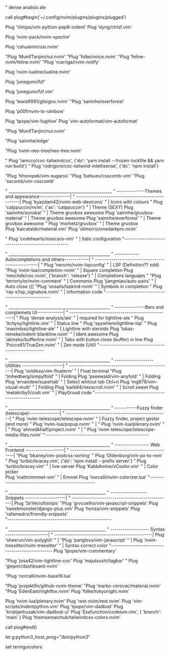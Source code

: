 
" dense analisis ale

call plug#begin('~/.config/nvim/plugins/plugins/plugged')




Plug 'Vimjas/vim-python-pep8-indent'
Plug 'dyng/ctrlsf.vim'

Plug 'nvim-pack/nvim-spectre'

Plug 'cshuaimin/ssr.nvim'


"Plug 'MunifTanjim/nui.nvim'
"Plug 'folke/noice.nvim'
"Plug 'feline-nvim/feline.nvim'
"Plug 'rcarriga/nvim-notify'

Plug 'nvim-lualine/lualine.nvim'

Plug 'junegunn/fzf'

Plug 'junegunn/fzf.vim'

Plug 'lewis6991/gitsigns.nvim'
"Plug 'sainnhe/everforest'

Plug 'p00f/nvim-ts-rainbow'

Plug 'tpope/vim-fugitive'
Plug 'vim-autoformat/vim-autoformat'

"Plug 'MunifTanjim/nui.nvim'


"Plug 'sainnhe/edge'


"Plug 'nvim-neo-tree/neo-tree.nvim'


" Plug 'iamcco/coc-tailwindcss',  {'do': 'yarn install --frozen-lockfile && yarn run build'}
" Plug 'rodrigore/coc-tailwind-intellisense', {'do': 'npm install'}

   
"Plug 'hhsnopek/vim-sugarss'
"Plug 'batsuev/csscomb-vim'
"Plug 'sscomb/vim-csscomb'

" ___________________________________________________
" --------------Themes and appearance---------------|
" --------------------------------------------------|
  Plug 'kyazdani42/nvim-web-devicons'             " | Icons wiht colours 
"  Plug 'catppuccin/nvim', {'as': 'catppuccin'}    " | Theme (SEXY)
  Plug 'sainnhe/sonokai'                          " | Theme gruvbox awesome
  Plug 'sainnhe/gruvbox-material'                          " | Theme gruvbox awesome
  Plug 'sainnhe/everforest'                          " | Theme gruvbox awesome
  " Plug 'morhetz/gruvbox'                          " | Theme gruvbox  
  Plug 'kaicataldo/material.vim'
  Plug 'olimorris/onedarkpro.nvim'

" Plug 'codehearts/mascara-vim'                   " | Italic configuration
"---------------------------------------------------



" __________________________________________________
" ------------Autocompletions and others------------|
" --------------------------------------------------|
"  Plug 'neovim/nvim-lspconfig'                    " | LSP (Definition?? xdd)
  "Plug 'nvim-lua/completion-nvim'                 " | Square completion
  Plug 'neoclide/coc.nvim', {'branch': 'release'} " | Completions languajes
"  "Plug 'terrortylor/nvim-comment'                 " | Comments
  Plug 'jiangmiao/auto-pairs'                   " | Auto close ({[
  "Plug 'onsails/lspkind-nvim'                    " | Symbols in completion
"  Plug 'ray-x/lsp_signature.nvim'                 " | Information code
"---------------------------------------------------



" __________________________________________________
" ---------------Bars and complemets UI-------------|
" --------------------------------------------------|
"  Plug 'dense-analysis/ale'                       " | required for lightline-ale
  " Plug 'itchyny/lightline.vim'                    " | Status line
  " Plug 'spywhere/lightline-lsp'
 " Plug 'maximbaz/lightline-ale'                   " | Lightline with steroids
  Plug 'lukas-reineke/indent-blankline.nvim'      " | Ident awesome
  Plug 'akinsho/bufferline.nvim'                  " | Tabs with button close (buffer) in line
  Plug 'Pocco81/TrueZen.nvim'                     " | Zen mode (Util)
"---------------------------------------------------



" __________________________________________________
" ------------------- Utilities --------------------|
" --------------------------------------------------|
  Plug 'voldikss/vim-floaterm'                    " | Float terminal
  "Plug 'tmhedberg/simpylfold'                    " | Folding
  Plug 'pseewald/vim-anyfold'                     " | Folding
  Plug 'ervandew/supertab'                        " | Select whitout tab Ctrl+n
  Plug 'mg979/vim-visual-multi'                   " | Folding
  Plug 'karb94/neoscroll.nvim'                    " | Scroll sweet
  Plug 'metakirby5/codi.vim'                      " | PlayGroud code 
"---------------------------------------------------



" __________________________________________________
" -----------Fuzzy finder (telescope)---------------|
" --------------------------------------------------|
"   Plug 'nvim-telescope/telescope.nvim'          " | Fuzzy finder, project gestor (and more)
"   Plug 'nvim-lua/popup.nvim'                    " |
"   Plug 'nvim-lua/plenary.nvim'                  " |
"   Plug 'ahmedkhalf/project.nvim'                " |
"   Plug 'nvim-telescope/telescope-media-files.nvim'
"---------------------------------------------------



" __________________________________________________
" ----------------- Web Frontend -------------------|
" --------------------------------------------------|
  "Plug 'bkaney/vim-postcss-sorting'
  " Plug 'Oldenborg/vim-px-to-rem'
"  Plug 'turbio/bracey.vim', {'do': 'npm install --prefix server'}
"  Plug 'turbio/bracey.vim'                         " | live-server
  Plug 'KabbAmine/vCoolor.vim'                     " | Color picker           
  Plug 'mattn/emmet-vim'                           " | Emmet
Plug 'norcalli/nvim-colorizer.lua'
"---------------------------------------------------



" ________________________________________________
" ------------------ Snippets --------------------|
" ------------------------------------------------|
  Plug 'SirVer/ultisnips'
  "Plug 'grvcoelho/vim-javascript-snippets'
  Plug 'tweekmonster/django-plus.vim'
  Plug 'honza/vim-snippets'
  Plug 'rafamadriz/friendly-snippets'   
"---------------------------------------------------



" ________________________________________________
" ------------------- Syntax ---------------------|
" ------------------------------------------------|
 Plug 'sheerun/vim-polyglot'                    " |
 "Plug 'pangloss/vim-javascript'                " |
 Plug 'nvim-treesitter/nvim-treesitter'         " | Syntax correct color
"-------------------------------------------------
Plug 'tpope/vim-commentary'

"Plug 'josa42/vim-lightline-coc'
Plug 'majutsushi/tagbar'
" Plug 'glepnir/dashboard-nvim'

"Plug 'norcalli/nvim-base16.lua'

"Plug 'projekt0n/github-nvim-theme'
"Plug 'marko-cerovac/material.nvim'
"Plug 'EdenEast/nightfox.nvim'
Plug 'folke/tokyonight.nvim'


Plug 'nvim-lua/plenary.nvim'
Plug 'rest-nvim/rest.nvim'
Plug 'vim-scripts/indentpython.vim'
Plug 'tpope/vim-dadbod'
Plug 'kristijanhusak/vim-dadbod-ui'
Plug 'Exafunction/codeium.vim', { 'branch': 'main' }
Plug 'themaxmarchuk/tailwindcss-colors.nvim'

call plug#end()



let g:python3_host_prog="/bin/python3"


set termguicolors



